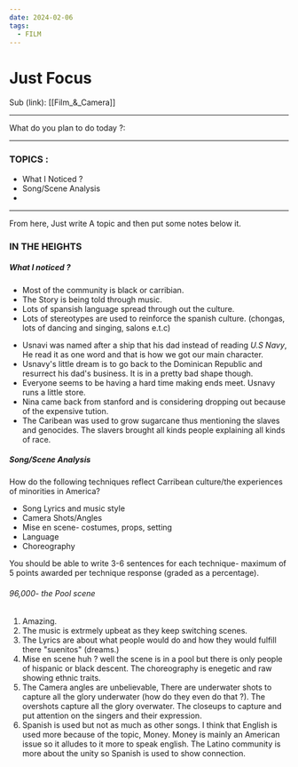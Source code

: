 ```yaml
---
date: 2024-02-06
tags:
  - FILM
---
```


# Just Focus

Sub (link): [[Film_&_Camera]]

---
What do you plan to do today ?: 


---
### TOPICS : 
* What I Noticed ?
* Song/Scene Analysis
* 
---
From here, Just write A topic and then put some notes below it. 


### IN THE HEIGHTS 

##### What I noticed ? 
- Most of the community is black or carribian.
- The Story is being told through music.
- Lots of spansish language spread through out the culture. 
- Lots of stereotypes are used to reinforce the spanish culture. (chongas, lots of dancing and singing, salons e.t.c)
* Usnavi was named after a ship that his dad instead of reading *U.S Navy*, He read it as one word and that is how we got our main character.
* Usnavy's little dream is to go back to the Dominican Republic and resurrect his dad's business. It is in a pretty bad shape though. 
* Everyone seems to be having a hard time making ends meet. Usnavy runs a little store.
* Nina came back from stanford and is considering dropping out because of the expensive tution. 
* The Caribean was used to grow sugarcane thus mentioning the slaves and genocides. The slavers brought all kinds people explaining all kinds of race. 

##### Song/Scene Analysis
How do the following techniques reflect Carribean culture/the experiences of minorities in America?
- Song Lyrics and music style
- Camera Shots/Angles
- Mise en scene- costumes, props, setting
- Language
- Choreography
  
You should be able to write 3-6 sentences for each technique- maximum of 5 points awarded per technique response (graded as a percentage).
###### 96,000- the Pool scene
1. Amazing.
2. The music is extrmely upbeat as they keep switching scenes.
3. The Lyrics are about what people would do and how they would fulfill there "suenitos" (dreams.)
4. Mise en scene huh ? well the scene is in a pool but there is only people of hispanic or black descent. The choreography is enegetic and raw showing ethnic traits. 
5. The Camera angles are unbelievable, There are underwater shots to capture all the glory underwater (how do they even do that ?). The overshots capture all the glory overwater. The closeups to capture and put attention on the singers and their expression. 
6. Spanish is used but not as much as other songs. I think that English is used more because of the topic, Money. Money is mainly an American issue so it alludes to it more to speak english. The Latino community is more about the unity so Spanish is used to show connection.

